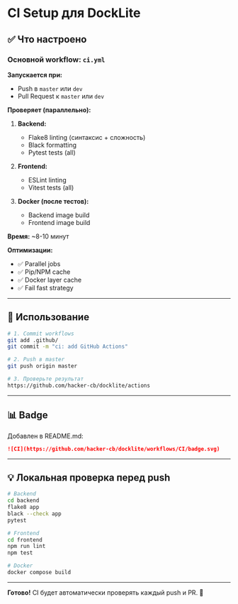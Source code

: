 # CI Setup для DockLite

## ✅ Что настроено

### Основной workflow: `ci.yml`

**Запускается при:**
- Push в `master` или `dev`
- Pull Request к `master` или `dev`

**Проверяет (параллельно):**

1. **Backend:**
   - Flake8 linting (синтаксис + сложность)
   - Black formatting
   - Pytest tests (all)

2. **Frontend:**
   - ESLint linting
   - Vitest tests (all)

3. **Docker (после тестов):**
   - Backend image build
   - Frontend image build

**Время:** ~8-10 минут

**Оптимизации:**
- ✅ Parallel jobs
- ✅ Pip/NPM cache
- ✅ Docker layer cache
- ✅ Fail fast strategy

---

## 🚀 Использование

```bash
# 1. Commit workflows
git add .github/
git commit -m "ci: add GitHub Actions"

# 2. Push в master
git push origin master

# 3. Проверьте результат
https://github.com/hacker-cb/docklite/actions
```

---

## 📊 Badge

Добавлен в README.md:

```markdown
![CI](https://github.com/hacker-cb/docklite/workflows/CI/badge.svg)
```

---

## 💡 Локальная проверка перед push

```bash
# Backend
cd backend
flake8 app
black --check app
pytest

# Frontend  
cd frontend
npm run lint
npm test

# Docker
docker compose build
```

---

**Готово!** CI будет автоматически проверять каждый push и PR. 🚀


